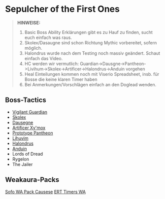 # Sepulcher of the First Ones

> **HINWEISE:** 
> 1. Basic Boss Ability Erklärungen gibt es zu Hauf zu finden, sucht euch einfach was raus.
> 2. Skolex/Dasaugne sind schon Richtung Mythic vorbereitet, sofern möglich.
> 3. Halondrus wurde nach dem Testing noch massiv geändert. Schaut einfach das Video.
> 4. HC werden wir vermutlich: Guardian->Dausgne->Pantheon->Livihum->Skolex->Artificer->Halondrus->Anduin vorgehen
> 5. Heal Einteilungen kommen noch mit Viserio Spreadsheet, insb. für Bosse die keine klaren Timer haben
> 6. Bei Anmerkungen/Vorschlägen einfach an den Doglead wenden.

## Boss-Tactics

- [Vigilant Guardian](guardian.md)
- [Skolex](skolex.md)
- [Dausegne](da_sausage.md)
- [Artificer Xy'mox](artificer.md)
- [Prototype Pantheon](pantheon.md)
- [Lihuvim](lihuvim.md)
- [Halondrus](halondrus.md)
- [Anduin](anduin.md)
- Lords of Dread
- Rygelon
- The Jailer

## Weakaura-Packs

[Sofo WA Pack Causese](https://wago.io/slraid3)
[ERT Timers WA](https://wago.io/n7l5uN3YM)
